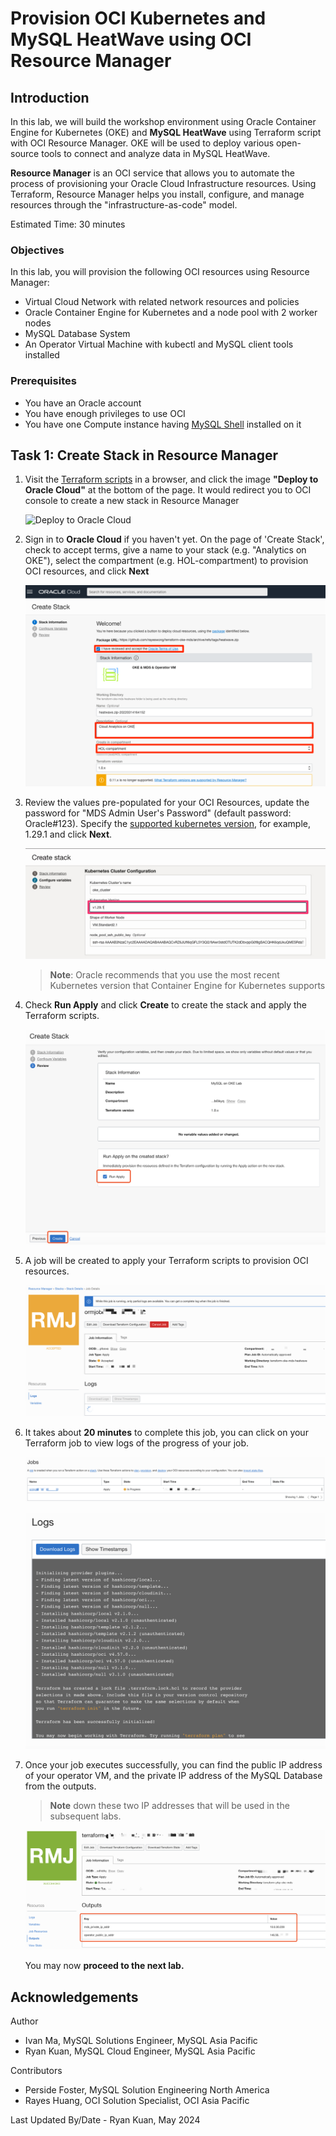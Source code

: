 # Provision OCI Kubernetes and MySQL HeatWave using OCI Resource Manager

## Introduction

In this lab, we will build the workshop environment using Oracle Container Engine for Kubernetes (OKE) and **MySQL HeatWave** using Terraform script with OCI Resource Manager. OKE will be used to deploy various open-source tools to connect and analyze data in MySQL HeatWave.

**Resource Manager** is an OCI service that allows you to automate the process of provisioning your Oracle Cloud Infrastructure resources. Using Terraform, Resource Manager helps you install, configure, and manage resources through the "infrastructure-as-code" model.

Estimated Time: 30 minutes

### Objectives

In this lab, you will provision the following OCI resources using Resource Manager:

* Virtual Cloud Network with related network resources and policies
* Oracle Container Engine for Kubernetes and a node pool with 2 worker nodes
* MySQL Database System
* An Operator Virtual Machine with kubectl and MySQL client tools installed

### Prerequisites

* You have an Oracle account
* You have enough privileges to use OCI
* You have one Compute instance having [MySQL Shell](https://dev.mysql.com/doc/mysql-shell/8.0/en/mysql-shell-install.html) installed on it

## Task 1: Create Stack in Resource Manager

1. Visit the [Terraform scripts](https://github.com/rayeswong/terraform-oke-mds) in a browser, and click the image **"Deploy to Oracle Cloud"** at the bottom of the page. It would redirect you to OCI console to create a new stack in Resource Manager

   ![Deploy to Oracle Cloud](https://oci-resourcemanager-plugin.plugins.oci.oraclecloud.com/latest/deploy-to-oracle-cloud.svg)

2. Sign in to **Oracle Cloud** if you haven't yet. On the page of 'Create Stack', check to accept terms, give a name to your stack (e.g. "Analytics on OKE"), select the compartment (e.g. HOL-compartment) to provision OCI resources, and click **Next**

    ![Stack Information](images/resource-manager-stack-info.png)


3. Review the values pre-populated for your OCI Resources, update the password for "MDS Admin User's Password" (default password: Oracle#123). Specify the [supported kubernetes version](https://docs.oracle.com/en-us/iaas/Content/ContEng/Concepts/contengaboutk8sversions.htm), for example, 1.29.1 and click **Next**.

    ![Stack Variables](images/resource-manager-stack-variables.jpg)
    > **Note**: Oracle recommends that you use the most recent Kubernetes version that Container Engine for Kubernetes supports


4. Check **Run Apply** and click **Create** to create the stack and apply the Terraform scripts.

    ![Create Stack 3](images/resource-manager-stack-review.png)

5. A job will be created to apply your Terraform scripts to provision OCI resources.

    ![Apply Stack](images/resource-manager-stack-apply.png)

6. It takes about **20 minutes** to complete this job, you can click on your Terraform job to view logs of the progress of your job.

    ![Stack Job](images/resource-manager-stack-job.png)

    ![Stack Progress](images/resource-manager-stack-progress.png)

7. Once your job executes successfully, you can find the public IP address of your operator VM, and the private IP address of the MySQL Database from the outputs.

    >**Note** down these two IP addresses that will be used in the subsequent labs.

    ![Stack Complete](images/resource-manager-stack-complete.png)

    You may now **proceed to the next lab.**

## Acknowledgements

Author


* Ivan Ma, MySQL Solutions Engineer, MySQL Asia Pacific
* Ryan Kuan, MySQL Cloud Engineer, MySQL Asia Pacific

Contributors

* Perside Foster, MySQL Solution Engineering North America
* Rayes Huang, OCI Solution Specialist, OCI Asia Pacific

Last Updated By/Date - Ryan Kuan, May 2024

